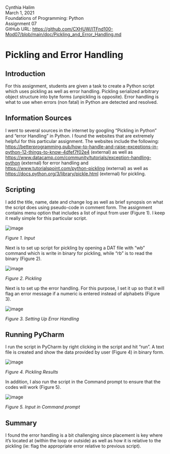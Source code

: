 Cynthia Halim  
March 1, 2021  
Foundations of Programming: Python  
Assignment 07   
GitHub URL: https://github.com/CXHUW/ITFnd100-Mod07/blob/main/doc/Pickling_and_Error_Handling.md

# **Pickling and Error Handling**

## **Introduction**

For this assignment, students are given a task to create a Python script which uses pickling as well as error handling. Pickling serialized arbitrary object structure into byte 
forms (unpickling is opposite). Error handling is what to use when errors (non fatal) in Python are detected and resolved.

## **Information Sources**

I went to several sources in the internet by googling “Pickling in Python” and “error Handling” in Python. I found the websites that are extremely helpful for this particular
assignment. The websites include the following: https://betterprogramming.pub/how-to-handle-and-raise-exceptions-in-python-12-things-to-know-4dfef7f02e4 (external) as well as 
https://www.datacamp.com/community/tutorials/exception-handling-python (external) for error handling and https://www.tutorialspoint.com/python-pickling (external) as well as
https://docs.python.org/3/library/pickle.html (external) for pickling.

## **Scripting**

I add the title, name, date and change log as well as brief synopsis on what the script does using pseudo-code in comment form. 
The assignment contains menu option that includes a list of input from user (Figure 1). I keep it really simple for this particular script.


![image](https://user-images.githubusercontent.com/79155761/109900458-4613e600-7c4c-11eb-90e9-73f61f61e1ad.png)

*Figure 1. Input*

Next is to set up script for pickling by opening a DAT file with “wb” command which is write in binary for pickling, while “rb” is to read the binary (Figure 2).

![image](https://user-images.githubusercontent.com/79155761/109900708-a99e1380-7c4c-11eb-8fc9-11dfa82f4004.png)

*Figure 2. Pickling*

Next is to set up the error handling. For this purpose, I set it up so that it will flag an error message if a numeric is entered instead of alphabets (Figure 3).

![image](https://user-images.githubusercontent.com/79155761/109900875-e79b3780-7c4c-11eb-8b9a-c74a15e52e52.png)

*Figure 3. Setting Up Error Handling*

## **Running PyCharm**

I run the script in PyCharm by right clicking in the script and hit “run”. A text file is created and show the data provided by user (Figure 4) in binary form.

![image](https://user-images.githubusercontent.com/79155761/109900988-17e2d600-7c4d-11eb-91ac-729a19d93b40.png)

*Figure 4. Pickling Results*

In addition, I also run the script in the Command prompt to ensure that the codes will work (Figure 5).

![image](https://user-images.githubusercontent.com/79155761/109901036-2c26d300-7c4d-11eb-838b-e0945e7e7529.png)

*Figure 5. Input in Command prompt*

## **Summary**

I found the error handling is a bit challenging since placement is key where it’s located at (within the loop or outside) as well as how it is relative to the pickling (ie: flag the appropriate error relative to previous script).



